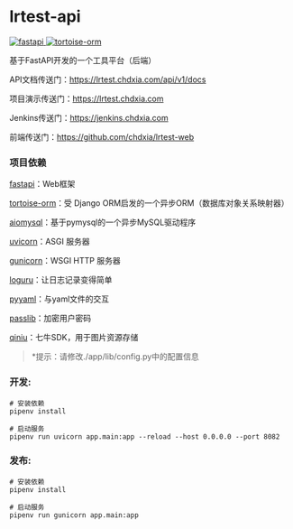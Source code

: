 # lrtest-api

<p>
  <a href="https://github.com/tiangolo/fastapi">
    <img src="https://img.shields.io/badge/fastapi-0.79.0-brightgreen.svg" alt="fastapi">
  </a>
  <a href="https://github.com/tortoise/tortoise-orm">
    <img src="https://img.shields.io/badge/tortoise--orm-0.19.2-brightgreen.svg" alt="tortoise-orm">
  </a>
</p>

基于FastAPI开发的一个工具平台（后端）

API文档传送门：https://lrtest.chdxia.com/api/v1/docs

项目演示传送门：https://lrtest.chdxia.com

Jenkins传送门：https://jenkins.chdxia.com

前端传送门：https://github.com/chdxia/lrtest-web

### 项目依赖

[fastapi](https://fastapi.tiangolo.com/zh/)：Web框架

[tortoise-orm](https://tortoise.github.io/)：受 Django ORM启发的一个异步ORM（数据库对象关系映射器）

[aiomysql](https://aiomysql.readthedocs.io/en/latest/)：基于pymysql的一个异步MySQL驱动程序

[uvicorn](https://www.uvicorn.org/)：ASGI 服务器

[gunicorn](https://docs.gunicorn.org/en/latest/index.html)：WSGI HTTP 服务器

[loguru](https://pypi.org/project/loguru/)：让日志记录变得简单

[pyyaml](https://pyyaml.org/)：与yaml文件的交互

[passlib](https://passlib.readthedocs.io/en/stable/)：加密用户密码

[qiniu](https://developer.qiniu.com/kodo/1242/python)：七牛SDK，用于图片资源存储

> *提示：请修改./app/lib/config.py中的配置信息

### 开发:

```shell
# 安装依赖
pipenv install

# 启动服务
pipenv run uvicorn app.main:app --reload --host 0.0.0.0 --port 8082
```
### 发布:
```shell
# 安装依赖
pipenv install

# 启动服务
pipenv run gunicorn app.main:app
```
